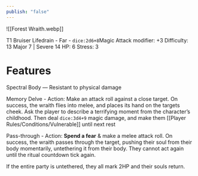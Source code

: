 ```yaml
---
publish: "false"
---
```

![[Forest Wraith.webp]]

T1 Bruiser
Lifedrain - Far - `dice:2d6+8`Magic
Attack modifier: +3
Difficulty: 13
Major 7 | Severe 14
HP: 6
Stress: 3

# Features

Spectral Body — Resistant to physical damage

Memory Delve - Action: Make an attack roll against a close target. On success, the wraith flies into melee, and places its hand on the targets cheek. Ask the player to describe a terrifying moment from the character’s childhood. Then deal `dice:3d4+9` magic damage, and make them [[Player Rules/Conditions/Vulnerable]] until next rest

Pass-through - Action: **Spend a fear** & make a melee attack roll. On success, the wraith passes through the target, pushing their soul from their body momentarily, untethering it from their body. They cannot act again until the ritual countdown tick again.

If the entire party is untethered, they all mark 2HP and their souls return.
